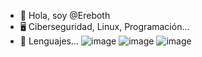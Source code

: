- 👋 Hola, soy @Ereboth
- 🖥️ Ciberseguridad, Linux, Programación...
- 💼 Lenguajes...
![image](https://github.com/Ereboth/Ereboth/assets/151398632/4c12bc3f-893c-490e-a2fe-d6dc2e1f7a7d)
![image](https://github.com/Ereboth/Ereboth/assets/151398632/074a9707-62af-486d-806e-8bcc2bd1fe6f)
![image](https://github.com/Ereboth/Ereboth/assets/151398632/a78294e9-5e0a-4cb1-99c4-df5798fb477a)

<!---
Ereboth/Ereboth is a ✨ special ✨ repository because its `README.md` (this file) appears on your GitHub profile.
You can click the Preview link to take a look at your changes.
--->
